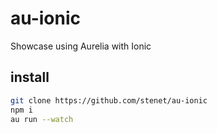 # au-ionic
Showcase using Aurelia with Ionic

## install
```bash
git clone https://github.com/stenet/au-ionic
npm i
au run --watch
```
